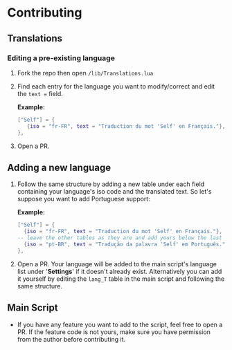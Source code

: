 # Contributing

## Translations

### Editing a pre-existing language

1. Fork the repo then open `/lib/Translations.lua`
2. Find each entry for the language you want to modify/correct and edit the `text =` field.

   **Example:**

     ```lua
     ["Self"] = {
        {iso = "fr-FR", text = "Traduction du mot 'Self' en Français."},
     },
     ```

3. Open a PR.

## Adding a new language

1. Follow the same structure by adding a new table under each field containing your language's iso code and the translated text. So let's suppose you want to add Portuguese support:

   **Example:**

     ```lua
     ["Self"] = {
       {iso = "fr-FR", text = "Traduction du mot 'Self' en Français."},
     -- leave the other tables as they are and add yours below the last one:
       {iso = "pt-BR", text = "Tradução da palavra 'Self' em Português."},
     },
     ```

2. Open a PR. Your language will be added to the main script's language list under '**Settings**' if it doesn't already exist. Alternatively you can add it yourself by editing the `lang_T` table in the main script and following the same structure.

## Main Script

- If you have any feature you want to add to the script, feel free to open a PR. If the feature code is not yours, make sure you have permission from the author before contributing it.
